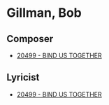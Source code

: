 # Gillman, Bob

## Composer

- [20499 - BIND US TOGETHER](/hymns/20499.md)

## Lyricist

- [20499 - BIND US TOGETHER](/hymns/20499.md)

